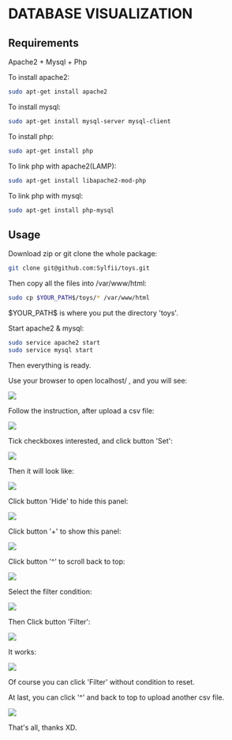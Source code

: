 # DATABASE VISUALIZATION

## Requirements

Apache2 + Mysql + Php

To install apache2:

```bash
sudo apt-get install apache2
```

To install mysql:

```bash
sudo apt-get install mysql-server mysql-client
```

To install php:

```bash
sudo apt-get install php
```

To link php with apache2(LAMP):

```bash
sudo apt-get install libapache2-mod-php
```

To link php with mysql:

```bash
sudo apt-get install php-mysql
```

## Usage

Download zip or git clone the whole package:

```bash
git clone git@github.com:Sylfii/toys.git
```

Then copy all the files into /var/www/html:

```bash
sudo cp $YOUR_PATH$/toys/* /var/www/html
```

\$YOUR_PATH\$ is where you put the directory 'toys'.

Start apache2 & mysql:

```bash
sudo service apache2 start
sudo service mysql start
```

Then everything is ready.

Use your browser to open localhost/ , and you will see:

![](snapshot/1.png)

Follow the instruction, after upload a csv file:

![](snapshot/2.png)

Tick checkboxes interested, and click button 'Set':

![](snapshot/3.png)

Then it will look like:

![](snapshot/4.png)

Click button 'Hide' to hide this panel:

![](snapshot/5.png)

Click button '+' to show this panel:

![](snapshot/6.png)

Click button '^' to scroll back to top:

![](snapshot/7.png)

Select the filter condition:

![](snapshot/8.png)

Then Click button 'Filter':

![](snapshot/9.png)

It works:

![](snapshot/10.png)

Of course you can click 'Filter' without condition to reset.

At last, you can click '^' and back to top to upload another csv file.

![](snapshot/11.png)

That's all, thanks XD.